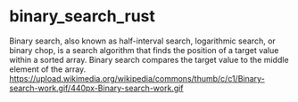# binary_search_rust
Binary search, also known as half-interval search, logarithmic search, or binary chop, is a search algorithm that finds the position of a target value within a sorted array. Binary search compares the target value to the middle element of the array.
https://upload.wikimedia.org/wikipedia/commons/thumb/c/c1/Binary-search-work.gif/440px-Binary-search-work.gif
